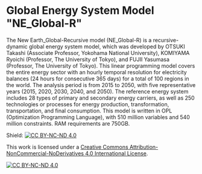 # Global Energy System Model "NE_Global-R"
The New Earth_Global-Recursive model (NE_Global-R) is a recursive-dynamic global energy system model, which was developed by OTSUKI Takashi (Associate Professor, Yokohama National University), KOMIYAMA Ryoichi (Professor, The University of Tokyo), and FUJII Yasumasa (Professor, The University of Tokyo). This linear programming model covers the entire energy sector with an hourly temporal resolution for electricity balances (24 hours for consecutive 365 days) for a total of 100 regions in the world. The analysis period is from 2015 to 2050, with five representative years (2015, 2020, 2030, 2040, and 2050). The reference energy system includes 28 types of primary and secondary energy carriers, as well as 250 technologies or processes for energy production, transformation, transportation, and final consumption. This model is written in OPL (Optimization Programming Language), with 510 million variables and 540 million constraints. RAM requirements are 750GB. 


Shield: [![CC BY-NC-ND 4.0][cc-by-nc-nd-shield]][cc-by-nc-nd]

This work is licensed under a
[Creative Commons Attribution-NonCommercial-NoDerivatives 4.0 International License][cc-by-nc-nd].

[![CC BY-NC-ND 4.0][cc-by-nc-nd-image]][cc-by-nc-nd]

[cc-by-nc-nd]: http://creativecommons.org/licenses/by-nc-nd/4.0/
[cc-by-nc-nd-image]: https://licensebuttons.net/l/by-nc-nd/4.0/88x31.png
[cc-by-nc-nd-shield]: https://img.shields.io/badge/License-CC%20BY--NC--ND%204.0-lightgrey.svg
